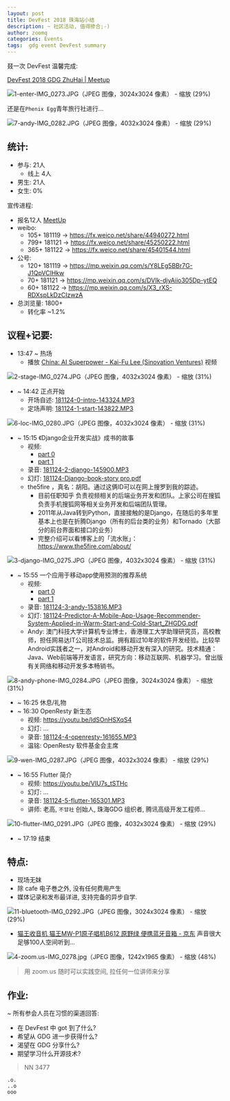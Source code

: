 ```yaml
---
layout: post
title: DevFest 2018 珠海站小结
description: ~ 社区活动, 值得掺合;-)
author: zoomq
categories: Events
tags:  gdg event DevFest summary
---
```



叕一次 DevFest 温馨完成:

[DevFest 2018 GDG ZhuHai \| Meetup](https://www.meetup.com/Zhuhai-GDG/events/256539889/)

![1-enter-IMG_0273.JPG（JPEG 图像，3024x3024 像素） - 缩放 (29%)](http://0.zoomquiet.top/ZHGDG/2018/181124DevFest/f/1-enter-IMG_0273.JPG?imageView2/2/w/360)

还是在`Phenix Egg`青年旅行社进行...

![7-andy-IMG_0282.JPG（JPEG 图像，4032x3024 像素） - 缩放 (29%)](http://0.zoomquiet.top/ZHGDG/2018/181124DevFest/f/7-andy-IMG_0282.JPG?imageView2/2/w/360)

<!--more-->

## 统计:

- 参与: 21人
    + 线上 4人
- 男生: 21人
- 女生: 0% 

宣传进程:

- 报名12人 [MeetUp](https://www.meetup.com/Zhuhai-GDG/events/256539889/) 
- weibo:
    + 105+ 181119 -> https://fx.weico.net/share/44940272.html
    + 799+ 181121 -> https://fx.weico.net/share/45250222.html
    + 365+ 181122 -> https://fx.weico.net/share/45401544.html
- 公号:
    + 120+ 181119 -> https://mp.weixin.qq.com/s/Y8LEg5BBr7G-J1QpVClHkw
    + 70+ 181121 -> https://mp.weixin.qq.com/s/DVIk-djyAiio305Dp-ytEQ
    + 60+ 181122 -> https://mp.weixin.qq.com/s/X3_rXS-RDXspLkDzCIzwzA
- 总浏览量: 1800+
    + 转化率 ~1.2%

## 议程+记要:

- 13:47 ~ 热场
    + 播放 [China: AI Superpower - Kai-Fu Lee (Sinovation Ventures)](https://youtu.be/NhveMWBVcNw) 视频

![2-stage-IMG_0274.JPG（JPEG 图像，4032x3024 像素） - 缩放 (31%)](http://0.zoomquiet.top/ZHGDG/2018/181124DevFest/f/2-stage-IMG_0274.JPG?imageView2/2/w/360)

- ~ 14:42 正点开始
    + 开场自述: [181124-0-intro-143324.MP3](http://0.zoomquiet.top/ZHGDG/2018/181124DevFest/a/181124-0-intro-143324.MP3)
    + 定场声明: [181124-1-start-143822.MP3](http://0.zoomquiet.top/ZHGDG/2018/181124DevFest/a/181124-1-start-143822.MP3)

![6-loc-IMG_0280.JPG（JPEG 图像，4032x3024 像素） - 缩放 (31%)](http://0.zoomquiet.top/ZHGDG/2018/181124DevFest/f/6-loc-IMG_0280.JPG?imageView2/2/w/360)

- ~ 15:15 《Django企业开发实战》成书的故事
    + 视频: 
        * [part 0](https://youtu.be/tj0-ezRjmPI)
        * [part 1](https://youtu.be/zuLNp4zjZMU)
    + 录音: [181124-2-django-145900.MP3](http://0.zoomquiet.top/ZHGDG/2018/181124DevFest/a/181124-2-django-145900.MP3)
    + 幻灯: [181124-Django-book-story pro.pdf](http://0.zoomquiet.top/ZHGDG/2018/181124DevFest/181124-Django-book-story%20pro.pdf)
    + the5fire ，真名：胡阳。通过这俩ID可以在网上搜罗到我的踪迹。
        * 目前任职知乎 负责视频相关的后端业务开发和团队。上家公司在搜狐 负责手机搜狐网等相关业务开发和后端团队管理。
        * 2011年从Java转到Python，直接接触的是Django，在随后的多年里基本上也是在折腾Django（所有的后台类的业务）和Tornado（大部分的前台界面和接口的业务）
        * 完整介绍可以看博客上的「流水账」：https://www.the5fire.com/about/

![3-django-IMG_0275.JPG（JPEG 图像，4032x3024 像素） - 缩放 (31%)](http://0.zoomquiet.top/ZHGDG/2018/181124DevFest/f/3-django-IMG_0275.JPG?imageView2/2/w/360)

- ~ 15:55 一个应用于移动app使用预测的推荐系统
    + 视频: 
        * [part 0](https://youtu.be/E1DQEPbtFUs)
        * [part 1](https://youtu.be/p9RNJSTwsHg)
    + 录音: [181124-3-andy-153816.MP3](http://0.zoomquiet.top/ZHGDG/2018/181124DevFest/a/181124-3-andy-153816.MP3)
    + 幻灯: [181124-Predictor-A-Mobile-App-Usage-Recommender-System-Applied-in-Warm-Start-and-Cold-Start_ZHGDG.pdf](http://0.zoomquiet.top/ZHGDG/2018/181124DevFest/181124-Predictor-A-Mobile-App-Usage-Recommender-System-Applied-in-Warm-Start-and-Cold-Start_ZHGDG.pdf)
    + Andy: 澳门科技大学计算机专业博士，香港理工大学助理研究员，高校教师，担任网易达IT公司技术总监。拥有超过10年的软件开发经验。比较早Android实践者之一，对Android和移动开发有深入的研究。技术精通：Java、Web前端等开发语言，研究方向：移动互联网、机器学习。曾出版有关网络和移动开发多本畅销书。

![8-andy-phone-IMG_0284.JPG（JPEG 图像，3024x3024 像素） - 缩放 (31%)](http://0.zoomquiet.top/ZHGDG/2018/181124DevFest/f/8-andy-phone-IMG_0284.JPG?imageView2/2/w/360)


- ~ 16:25 休息/礼物
- ~ 16:30 OpenResty 新生态
    + 视频: https://youtu.be/ldSOnHSXqS4
    + 幻灯: ...
    + 录音: [181124-4-openresty-161655.MP3](http://0.zoomquiet.top/ZHGDG/2018/181124DevFest/a/181124-4-openresty-161655.MP3)
    + 温铭: OpenResty 软件基金会主席

![9-wen-IMG_0287.JPG（JPEG 图像，4032x3024 像素） - 缩放 (29%)](http://0.zoomquiet.top/ZHGDG/2018/181124DevFest/f/9-wen-IMG_0287.JPG?imageView2/2/w/360)

- ~ 16:55 Flutter 简介
    + 视频: https://youtu.be/VIU7s_tSTHc
    + 幻灯: ...
    + 录音: [181124-5-flutter-165301.MP3](http://0.zoomquiet.top/ZHGDG/2018/181124DevFest/a/181124-5-flutter-165301.MP3)
    + 讲师: 老高, `不甘社` 创始人, 珠海GDG 组织者, 腾讯高级开发工程师...

![10-flutter-IMG_0291.JPG（JPEG 图像，4032x3024 像素） - 缩放 (29%)](http://0.zoomquiet.top/ZHGDG/2018/181124DevFest/f/10-flutter-IMG_0291.JPG?imageView2/2/w/360)

- ~ 17:19 结束


## 特点:

- 现场无妺
- 除 cafe 电子巻之外, 没有任何费用产生
- 媒体记录和发布最详进, 支持完备的异步自学.


![11-bluetooth-IMG_0292.JPG（JPEG 图像，3024x3024 像素） - 缩放 (29%)](http://0.zoomquiet.top/ZHGDG/2018/181124DevFest/f/11-bluetooth-IMG_0292.JPG?imageView2/2/w/360)

- [猫王收音机 猫王MW-P1原子唱机B612 原野绿 便携蓝牙音箱 - 京东](https://item.m.jd.com/product/100000094375.html) 声音很大足够100人空间听到...

![4-zoom.us-IMG_0278.jpg（JPEG 图像，1242x1965 像素） - 缩放 (48%)](http://0.zoomquiet.top/ZHGDG/2018/181124DevFest/f/4-zoom.us-IMG_0278.jpg?imageView2/2/w/360)

> 用 zoom.us 随时可以实践空间, 拉任何一位讲师来分享


## 作业:
~ 所有参会人员在习惯的渠道回答:

- 在 DevFest 中 got 到了什么?
- 希望从 GDG 进一步获得什么?
- 渴望在 GDG 分享什么?
- 期望学习什么开源技术?


> NN 3477


    .o.
    ..o
    ooo



